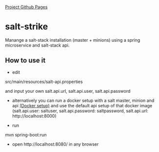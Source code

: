 [Project Github Pages](https://smatei.github.io/salt-strike/)

# salt-strike

Manange a salt-stack installation (master + minions) using a spring microservice and salt-stack api.

## How to use it

- edit

src/main/resources/salt-api.properties

and input your own salt.api.url, salt.api.user, salt.api.password

- alternatively you can run a docker setup with a salt master, minion and api [(Docker setup)](docker/README.md) and use the default api setup of that docker image (salt.api.user: saltuser, salt.api.password: saltpassword, salt.api.url: http://localhost:8000)

- run

mvn spring-boot:run

- open http://localhost:8080/ in any browser
